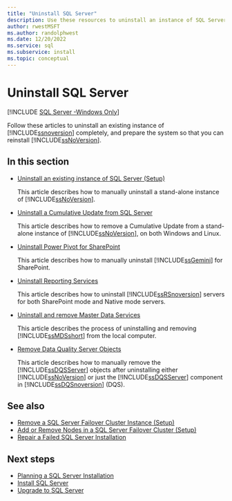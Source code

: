 ```yaml
---
title: "Uninstall SQL Server"
description: Use these resources to uninstall an instance of SQL Server 2019 completely and prepare the system so that you can reinstall SQL Server.
author: rwestMSFT
ms.author: randolphwest
ms.date: 12/20/2022
ms.service: sql
ms.subservice: install
ms.topic: conceptual
---
```

# Uninstall SQL Server

[!INCLUDE [SQL Server -Windows Only](../../includes/applies-to-version/sql-windows-only.md)]

Follow these articles to uninstall an existing instance of [!INCLUDE[ssnoversion](../../includes/ssnoversion-md.md)] completely, and prepare the system so that you can reinstall [!INCLUDE[ssNoVersion](../../includes/ssnoversion-md.md)].

## In this section

- [Uninstall an existing instance of SQL Server (Setup)](uninstall-an-existing-instance-of-sql-server-setup.md)

  This article describes how to manually uninstall a stand-alone instance of [!INCLUDE[ssNoVersion](../../includes/ssnoversion-md.md)].

- [Uninstall a Cumulative Update from SQL Server](uninstall-a-cumulative-update-from-sql-server.md)

  This article describes how to remove a Cumulative Update from a stand-alone instance of [!INCLUDE[ssNoVersion](../../includes/ssnoversion-md.md)], on both Windows and Linux.

- [Uninstall Power Pivot for SharePoint](uninstall-power-pivot-for-sharepoint.md)

  This article describes how to manually uninstall [!INCLUDE[ssGemini](../../includes/ssgemini-md.md)] for SharePoint.

- [Uninstall Reporting Services](uninstall-reporting-services.md)

  This article describes how to uninstall [!INCLUDE[ssRSnoversion](../../includes/ssrsnoversion-md.md)] servers for both SharePoint mode and Native mode servers.

- [Uninstall and remove Master Data Services](uninstall-and-remove-master-data-services.md)

  This article describes the process of uninstalling and removing [!INCLUDE[ssMDSshort](../../includes/ssmdsshort-md.md)] from the local computer.

- [Remove Data Quality Server Objects](remove-data-quality-server-objects.md)

  This article describes how to manually remove the [!INCLUDE[ssDQSServer](../../includes/ssdqsserver-md.md)] objects after uninstalling either [!INCLUDE[ssNoVersion](../../includes/ssnoversion-md.md)] or just the [!INCLUDE[ssDQSServer](../../includes/ssdqsserver-md.md)] component in [!INCLUDE[ssDQSnoversion](../../includes/ssdqsnoversion-md.md)] (DQS).

## See also

- [Remove a SQL Server Failover Cluster Instance (Setup)](../../sql-server/failover-clusters/install/remove-a-sql-server-failover-cluster-instance-setup.md)
- [Add or Remove Nodes in a SQL Server Failover Cluster (Setup)](../../sql-server/failover-clusters/install/add-or-remove-nodes-in-a-sql-server-failover-cluster-setup.md)
- [Repair a Failed SQL Server Installation](../../database-engine/install-windows/repair-a-failed-sql-server-installation.md)

## Next steps

- [Planning a SQL Server Installation](planning-a-sql-server-installation.md)
- [Install SQL Server](../../database-engine/install-windows/install-sql-server.md)
- [Upgrade to SQL Server](../../database-engine/install-windows/upgrade-sql-server.md)
